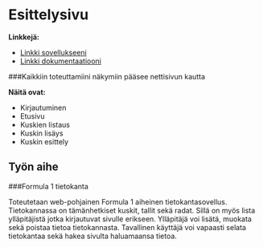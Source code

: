 # Esittelysivu

**Linkkejä:**

* [Linkki sovellukseeni](http://tokito.users.cs.helsinki.fi/f1_database/)
* [Linkki dokumentaatiooni](https://github.com/ConstantKrieg/Tsoha-Bootstrap/blob/master/doc/dokumentaatio.pdf)

###Kaikkiin toteuttamiini näkymiin pääsee nettisivun kautta

**Näitä ovat:**

- Kirjautuminen
- Etusivu
- Kuskien listaus
- Kuskin lisäys
- Kuskin esittely



## Työn aihe

###Formula 1 tietokanta

Toteutetaan web-pohjainen Formula 1 aiheinen tietokantasovellus. Tietokannassa on tämänhetkiset kuskit, tallit sekä radat. Sillä on myös lista ylläpitäjistä jotka kirjautuvat sivulle erikseen. Ylläpitäjä voi lisätä, muokata sekä poistaa tietoa tietokannasta. Tavallinen käyttäjä voi vapaasti selata tietokantaa sekä hakea sivulta haluamaansa tietoa.
